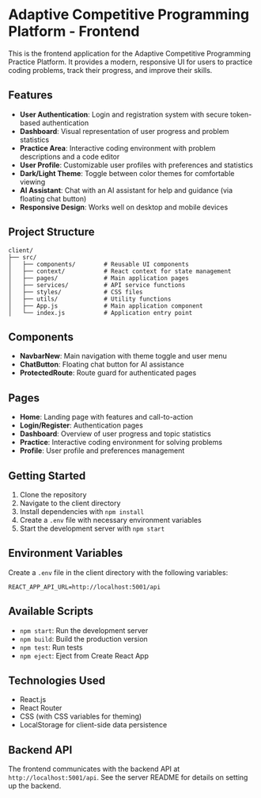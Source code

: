 # Adaptive Competitive Programming Platform - Frontend

This is the frontend application for the Adaptive Competitive Programming Practice Platform. It provides a modern, responsive UI for users to practice coding problems, track their progress, and improve their skills.

## Features

- **User Authentication**: Login and registration system with secure token-based authentication
- **Dashboard**: Visual representation of user progress and problem statistics
- **Practice Area**: Interactive coding environment with problem descriptions and a code editor
- **User Profile**: Customizable user profiles with preferences and statistics
- **Dark/Light Theme**: Toggle between color themes for comfortable viewing
- **AI Assistant**: Chat with an AI assistant for help and guidance (via floating chat button)
- **Responsive Design**: Works well on desktop and mobile devices

## Project Structure

```
client/
├── src/
│   ├── components/        # Reusable UI components
│   ├── context/           # React context for state management
│   ├── pages/             # Main application pages
│   ├── services/          # API service functions
│   ├── styles/            # CSS files
│   ├── utils/             # Utility functions
│   ├── App.js             # Main application component
│   └── index.js           # Application entry point
```

## Components

- **NavbarNew**: Main navigation with theme toggle and user menu
- **ChatButton**: Floating chat button for AI assistance
- **ProtectedRoute**: Route guard for authenticated pages

## Pages

- **Home**: Landing page with features and call-to-action
- **Login/Register**: Authentication pages
- **Dashboard**: Overview of user progress and topic statistics
- **Practice**: Interactive coding environment for solving problems
- **Profile**: User profile and preferences management

## Getting Started

1. Clone the repository
2. Navigate to the client directory
3. Install dependencies with `npm install`
4. Create a `.env` file with necessary environment variables
5. Start the development server with `npm start`

## Environment Variables

Create a `.env` file in the client directory with the following variables:

```
REACT_APP_API_URL=http://localhost:5001/api
```

## Available Scripts

- `npm start`: Run the development server
- `npm build`: Build the production version
- `npm test`: Run tests
- `npm eject`: Eject from Create React App

## Technologies Used

- React.js
- React Router
- CSS (with CSS variables for theming)
- LocalStorage for client-side data persistence

## Backend API

The frontend communicates with the backend API at `http://localhost:5001/api`. See the server README for details on setting up the backend. 